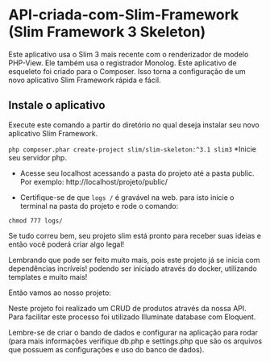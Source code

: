 # API-criada-com-Slim-Framework (Slim Framework 3 Skeleton)

Este aplicativo usa o Slim 3 mais recente com o renderizador de modelo PHP-View. Ele também usa o registrador Monolog.
Este aplicativo de esqueleto foi criado para o Composer. Isso torna a configuração de um novo aplicativo Slim Framework rápida e fácil.

## Instale o aplicativo

Execute este comando a partir do diretório no qual deseja instalar seu novo aplicativo Slim Framework.

``
    php composer.phar create-project slim/slim-skeleton:^3.1 slim3
``
*Inicie seu servidor php.
* Acesse seu localhost acessando a pasta do projeto até a pasta public. 
Por exemplo: http://localhost/projeto/public/

* Certifique-se de que `logs /` é gravável na web.
para isto inicie o terminal na pasta do projeto e rode o comando:

``
chmod 777 logs/
``

Se tudo correu bem, seu projeto slim está pronto para receber suas ideias e então você poderá criar algo legal!

Lembrando que pode ser feito muito mais, pois este projeto já se inicia com dependências incríveis! podendo ser iniciado através do docker, utilizando templates e muito mais!

Então vamos ao nosso projeto:

Neste projeto foi realizado um CRUD de produtos através da nossa API.
Para facilitar este processo foi utilizado Illuminate database com Eloquent.

Lembre-se de criar o bando de dados e configurar na aplicação para rodar (para mais informações verifique db.php e settings.php que são os arquivos que possuem as configurações e uso do banco de dados).

